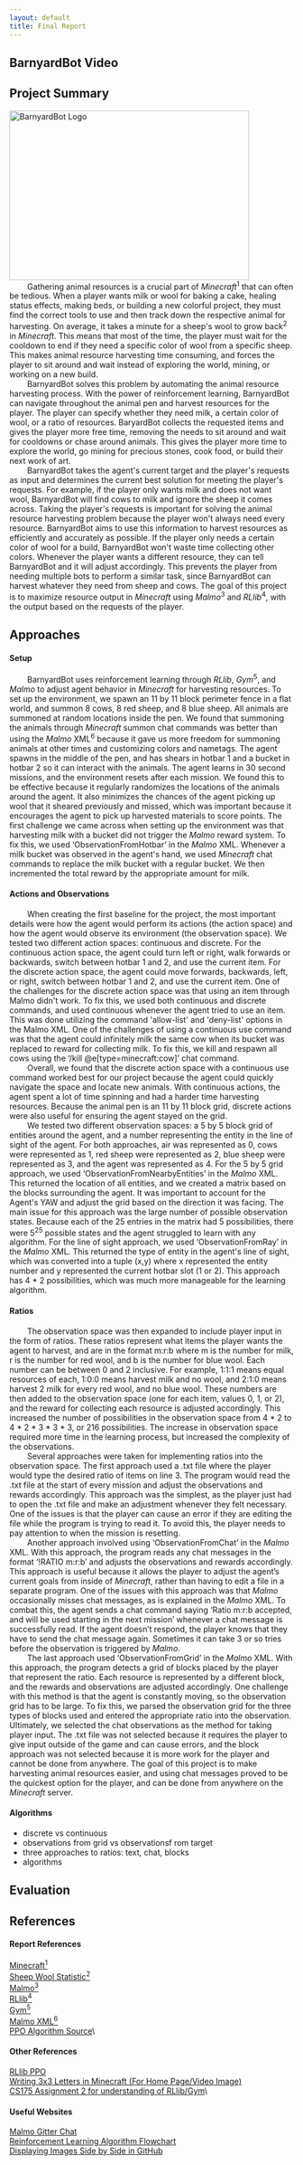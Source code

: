 ```yaml
---
layout: default
title: Final Report
---
```

## BarnyardBot Video

## Project Summary
<img src="https://user-images.githubusercontent.com/51243475/144334516-68004b17-8994-4385-a4c4-7a60bf262afb.png" alt="BarnyardBot Logo" width="425" height="300">  <br/>
&nbsp;&nbsp;&nbsp;&nbsp;&nbsp;&nbsp;&nbsp;&nbsp;Gathering animal resources is a crucial part of *Minecraft*<sup>1</sup> that can often be tedious. When a player wants milk or wool for baking a cake, healing status effects, making beds, or building a new colorful project, they must find the correct tools to use and then track down the respective animal for harvesting. On average, it takes a minute for a sheep's wool to grow back<sup>2</sup> in *Minecraft*. This means that most of the time, the player must wait for the cooldown to end if they need a specific color of wool from a specific sheep. This makes animal resource harvesting time consuming, and forces the player to sit around and wait instead of exploring the world, mining, or working on a new build.  <br/>
&nbsp;&nbsp;&nbsp;&nbsp;&nbsp;&nbsp;&nbsp;&nbsp;BarnyardBot solves this problem by automating the animal resource harvesting process. With the power of reinforcement learning, BarnyardBot can navigate throughout the animal pen and harvest resources for the player. The player can specify whether they need milk, a certain color of wool, or a ratio of resources. BaryardBot collects the requested items and gives the player more free time, removing the needs to sit around and wait for cooldowns or chase around animals. This gives the player more time to explore the world, go mining for precious stones, cook food, or build their next work of art.  <br/>
&nbsp;&nbsp;&nbsp;&nbsp;&nbsp;&nbsp;&nbsp;&nbsp;BarnyardBot takes the agent's current target and the player's requests as input and determines the current best solution for meeting the player's requests. For example, if the player only wants milk and does not want wool, BarnyardBot will find cows to milk and ignore the sheep it comes across. Taking the player's requests is important for solving the animal resource harvesting problem because the player won't always need every resource. BarnyardBot aims to use this information to harvest resources as efficiently and accurately as possible. If the player only needs a certain color of wool for a build, BarnyardBot won't waste time collecting other colors. Whenever the player wants a different resource, they can tell BarnyardBot and it will adjust accordingly. This prevents the player from needing multiple bots to perform a similar task, since BarnyardBot can harvest whatever they need from sheep and cows. The goal of this project is to maximize resource output in *Minecraft* using *Malmo*<sup>3</sup> and *RLlib*<sup>4</sup>, with the output based on the requests of the player.

## Approaches
#### Setup
&nbsp;&nbsp;&nbsp;&nbsp;&nbsp;&nbsp;&nbsp;&nbsp;BarnyardBot uses reinforcement learning through *RLlib*, *Gym*<sup>5</sup>, and *Malmo* to adjust agent behavior in *Minecraft* for harvesting resources. To set up the environment, we spawn an 11 by 11 block perimeter fence in a flat world, and summon 8 cows, 8 red sheep, and 8 blue sheep. All animals are summoned at random locations inside the pen. We found that summoning the animals through *Minecraft* summon chat commands was better than using the *Malmo* XML<sup>6</sup> because it gave us more freedom for summoning animals at other times and customizing colors and nametags. The agent spawns in the middle of the pen, and has shears in hotbar 1 and a bucket in hotbar 2 so it can interact with the animals. The agent learns in 30 second missions, and the environment resets after each mission. We found this to be effective because it regularly randomizes the locations of the animals around the agent. It also minimizes the chances of the agent picking up wool that it sheared previously and missed, which was important because it encourages the agent to pick up harvested materials to score points. The first challenge we came across when setting up the environment was that harvesting milk with a bucket did not trigger the *Malmo* reward system. To fix this, we used ‘ObservationFromHotbar’ in the *Malmo* XML. Whenever a milk bucket was observed in the agent's hand, we used *Minecraft* chat commands to replace the milk bucket with a regular bucket. We then incremented the total reward by the appropriate amount for milk.  <br/>
#### Actions and Observations
&nbsp;&nbsp;&nbsp;&nbsp;&nbsp;&nbsp;&nbsp;&nbsp;When creating the first baseline for the project, the most important details were how the agent would perform its actions (the action space) and how the agent would observe its environment (the observation space). We tested two different action spaces: continuous and discrete. For the continuous action space, the agent could turn left or right, walk forwards or backwards, switch between hotbar 1 and 2, and use the current item. For the discrete action space, the agent could move forwards, backwards, left, or right, switch between hotbar 1 and 2, and use the current item. One of the challenges for the discrete action space was that using an item through Malmo didn't work. To fix this, we used both continuous and discrete commands, and used continuous whenever the agent tried to use an item. This was done utilizing the command 'allow-list' and 'deny-list' options in the Malmo XML. One of the challenges of using a continuous use command was that the agent could infinitely milk the same cow when its bucket was replaced to reward for collecting milk. To fix this, we kill and respawn all cows using the ‘/kill @e[type=minecraft:cow]’ chat command.  <br/>
&nbsp;&nbsp;&nbsp;&nbsp;&nbsp;&nbsp;&nbsp;&nbsp;Overall, we found that the discrete action space with a continuous use command worked best for our project because the agent could quickly navigate the space and locate new animals. With continuous actions, the agent spent a lot of time spinning and had a harder time harvesting resources. Because the animal pen is an 11 by 11 block grid, discrete actions were also useful for ensuring the agent stayed on the grid.  <br/>
&nbsp;&nbsp;&nbsp;&nbsp;&nbsp;&nbsp;&nbsp;&nbsp;We tested two different observation spaces: a 5 by 5 block grid of entities around the agent, and a number representing the entity in the line of sight of the agent. For both approaches, air was represented as 0, cows were represented as 1, red sheep were represented as 2, blue sheep were represented as 3, and the agent was represented as 4. For the 5 by 5 grid approach, we used ‘ObservationFromNearbyEntities’ in the *Malmo* XML. This returned the location of all entities, and we created a matrix based on the blocks surrounding the agent. It was important to account for the Agent's YAW and adjust the grid based on the direction it was facing. The main issue for this approach was the large number of possible observation states. Because each of the 25 entries in the matrix had 5 possibilities, there were 5<sup>25</sup> possible states and the agent struggled to learn with any algorithm. For the line of sight approach, we used ‘ObservationFromRay’ in the *Malmo* XML. This returned the type of entity in the agent's line of sight, which was converted into a tuple (x,y) where x represented the entity number and y represented the current hotbar slot (1 or 2). This approach has 4 \* 2 possibilities, which was much more manageable for the learning algorithm.  <br/>
#### Ratios
&nbsp;&nbsp;&nbsp;&nbsp;&nbsp;&nbsp;&nbsp;&nbsp;The observation space was then expanded to include player input in the form of ratios. These ratios represent what items the player wants the agent to harvest, and are in the format m:r:b where m is the number for milk, r is the number for red wool, and b is the number for blue wool. Each number can be between 0 and 2 inclusive. For example, 1:1:1 means equal resources of each, 1:0:0 means harvest milk and no wool, and 2:1:0 means harvest 2 milk for every red wool, and no blue wool. These numbers are then added to the observation space (one for each item, values 0, 1, or 2), and the reward for collecting each resource is adjusted accordingly. This increased the number of possibilities in the observation space from 4 \* 2 to 4 \* 2 \* 3 \* 3 \* 3, or 216 possibilities. The increase in observation space required more time in the learning process, but increased the complexity of the observations.  <br/>
&nbsp;&nbsp;&nbsp;&nbsp;&nbsp;&nbsp;&nbsp;&nbsp;Several approaches were taken for implementing ratios into the observation space. The first approach used a .txt file where the player would type the desired ratio of items on line 3. The program would read the .txt file at the start of every mission and adjust the observations and rewards accordingly. This approach was the simplest, as the player just had to open the .txt file and make an adjustment whenever they felt necessary. One of the issues is that the player can cause an error if they are editing the file while the program is trying to read it. To avoid this, the player needs to pay attention to when the mission is resetting.  <br/>
&nbsp;&nbsp;&nbsp;&nbsp;&nbsp;&nbsp;&nbsp;&nbsp;Another approach involved using ‘ObservationFromChat’ in the *Malmo* XML. With this approach, the program reads any chat messages in the format ‘!RATIO m:r:b’ and adjusts the observations and rewards accordingly. This approach is useful because it allows the player to adjust the agent’s current goals from inside of *Minecraft*, rather than having to edit a file in a separate program. One of the issues with this approach was that *Malmo* occasionally misses chat messages, as is explained in the *Malmo* XML. To combat this, the agent sends a chat command saying ‘Ratio m:r:b accepted, and will be used starting in the next mission’ whenever a chat message is successfully read. If the agent doesn’t respond, the player knows that they have to send the chat message again. Sometimes it can take 3 or so tries before the observation is triggered by *Malmo*.  <br/>
&nbsp;&nbsp;&nbsp;&nbsp;&nbsp;&nbsp;&nbsp;&nbsp;The last approach used ‘ObservationFromGrid’ in the *Malmo* XML. With this approach, the program detects a grid of blocks placed by the player that represent the ratio. Each resource is represented by a different block, and the rewards and observations are adjusted accordingly. One challenge with this method is that the agent is constantly moving, so the observation grid has to be large. To fix this, we parsed the observation grid for the three types of blocks used and entered the appropriate ratio into the observation. Ultimately, we selected the chat observations as the method for taking player input. The .txt file was not selected because it requires the player to give input outside of the game and can cause errors, and the block approach was not selected because it is more work for the player and cannot be done from anywhere. The goal of this project is to make harvesting animal resources easier, and using chat messages proved to be the quickest option for the player, and can be done from anywhere on the *Minecraft* server.
#### Algorithms

- discrete vs continuous
- observations from grid vs observationsf rom target
- three approaches to ratios: text, chat, blocks
- algorithms

## Evaluation

## References
#### Report References
[Minecraft<sup>1</sup>](https://www.minecraft.net/en-us/login)\
[Sheep Wool Statistic<sup>2</sup>](https://minecraft.fandom.com/wiki/Tutorials/Wool_farming)\
[Malmo<sup>3</sup>](https://www.microsoft.com/en-us/research/project/project-malmo/)\
[RLlib<sup>4</sup>](https://docs.ray.io/en/latest/rllib.html)\
[Gym<sup>5</sup>](https://gym.openai.com/)\
[Malmo XML<sup>6</sup>](https://microsoft.github.io/malmo/0.21.0/Schemas/MissionHandlers.html)\
[PPO Algorithm Source](https://blogs.oracle.com/ai-and-datascience/post/reinforcement-learning-proximal-policy-optimization-ppo)\
#### Other References
[RLlib PPO](https://docs.ray.io/en/latest/rllib-algorithms.html#ppo)\
[Writing 3x3 Letters in Minecraft (For Home Page/Video Image)](https://www.youtube.com/watch?v=vHExVqV-FD8)\
[CS175 Assignment 2 for understanding of RLlib/Gym](https://canvas.eee.uci.edu/courses/40175/files/folder/assignment2?preview=16066666)\
#### Useful Websites
[Malmo Gitter Chat](https://gitter.im/Microsoft/malmo?at=578aa4fd3cb52e8b24cee1af)\
[Reinforcement Learning Algorithm Flowchart](https://static.us.edusercontent.com/files/eS20DbiGQfi4P2skbCN9WYeD)\
[Displaying Images Side by Side in GitHub](https://stackoverflow.com/questions/24319505/how-can-one-display-images-side-by-side-in-a-github-readme-md)


